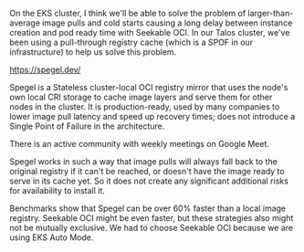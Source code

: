 On the EKS cluster, I think we'll be able to solve the problem of larger-than-average image pulls and cold starts causing a long delay between instance creation and pod ready time with Seekable OCI. In our Talos cluster, we've been using a pull-through registry cache (which is a SPOF in our infrastructure) to help us solve this problem.

https://spegel.dev/

Spegel is a Stateless cluster-local OCI registry mirror that uses the node's own local CRI storage to cache image layers and serve them for other nodes in the cluster. It is production-ready, used by many companies to lower image pull latency and speed up recovery times; does not introduce a Single Point of Failure in the architecture.

There is an active community with weekly meetings on Google Meet.

Spegel works in such a way that image pulls will always fall back to the original registry if it can't be reached, or doesn't have the image ready to serve in its cache yet. So it does not create any significant additional risks for availability to install it.

Benchmarks show that Spegel can be over 60% faster than a local image registry. Seekable OCI might be even faster, but these strategies also might not be mutually exclusive. We had to choose Seekable OCI because we are using EKS Auto Mode.